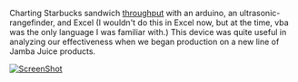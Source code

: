 Charting Starbucks sandwich [throughput](http://en.wikipedia.org/wiki/Throughput_%28business%29) with an arduino, an ultrasonic-rangefinder, and Excel (I wouldn't do this in Excel now, but at the time, vba was the only language I was familiar with.) This device was quite useful in analyzing our effectiveness when we began production on a new line of Jamba Juice products.

[![ScreenShot](https://raw.github.com/dylan-conlin/arduino-product-counter/master/arduino-video-image.png)](http://youtu.be/cB_xQYNlEa0)
